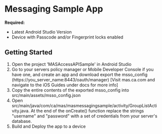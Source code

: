 # Messaging Sample App

**Required:**
* Latest Android Studio Version
* Device with Passcode and/or Fingerprint locks enabled

## Getting Started
1. Open the project 'MASAccessAPISample' in Android Studio
2. Go to your servers policy manager or Mobile Developer Console if you have one, and create an app and download export the msso_config (https://you_server_name:8443/oauth/manager) [Visit mas.ca.com and navigate to the iOS Guides under docs for more info]
3. Copy the entire contents of the exported msso_config into src/main/assets/msso_config.json
4. Open src/main/java/com/ca/mas/masmessagingsample/activity/GroupListActivity.java. At the end of the onCreate() function replace the strings "username" and "password" with a set of credentials from your server's database.
5. Build and Deploy the app to a device
